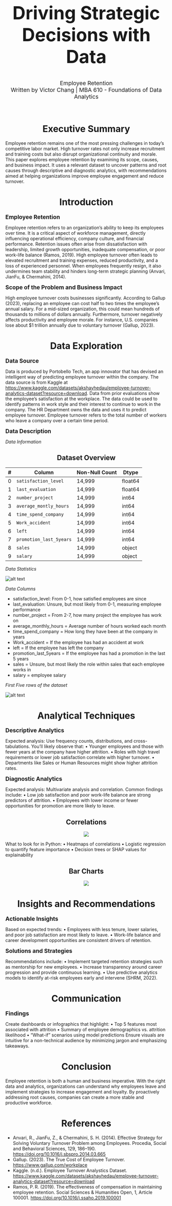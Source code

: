 

<h1 style="font-size: 400%; text-align:center;"> Driving Strategic Decisions with Data </h1>

<div style="font-size: 125%; text-align:center;"> Employee Retention </div>

<div style="font-size: 125%; text-align:center;"> Written by Victor Chang | MBA 610 - Foundations of Data Analytics </div>
<br></br>
<h1 style="text-align:center;"> Executive Summary </h1>

Employee retention remains one of the most pressing challenges in today’s competitive labor market. High turnover rates not only increase recruitment and training costs but also disrupt organizational continuity and morale. This paper explores employee retention by examining its scope, causes, and business impact. It uses a relevant dataset to uncover patterns and root causes through descriptive and diagnostic analytics, with recommendations aimed at helping organizations improve employee engagement and reduce turnover.

<h1 style="text-align:center;"> Introduction </h1>

<b style="font-size: 125%;"> Employee Retention </b>

Employee retention refers to an organization’s ability to keep its employees over time. It is a critical aspect of workforce management, directly influencing operational efficiency, company culture, and financial performance. Retention issues often arise from dissatisfaction with leadership, limited growth opportunities, inadequate compensation, or poor work-life balance (Ramos, 2019). High employee turnover often leads to elevated recruitment and training expenses, reduced productivity, and a loss of experienced personnel. When employees frequently resign, it also undermines team stability and hinders long-term strategic planning (Anvari, JianFu, & Chermahini, 2014).

<b style="font-size: 125%;"> Scope of the Problem and Business Impact </b>

High employee turnover costs businesses significantly. According to Gallup (2023), replacing an employee can cost half to two times the employee’s annual salary. For a mid-sized organization, this could mean hundreds of thousands to millions of dollars annually. Furthermore, turnover negatively affects productivity and employee morale. For instance, U.S. companies lose about $1 trillion annually due to voluntary turnover (Gallup, 2023).

<h1 style="text-align:center;"> Data Exploration </h1>

<b style="font-size: 125%;"> Data Source </b>

Data is produced by Portobello Tech, an app innovator that has devised an intelligent way of predicting employee turnover within the company. The data source is from Kaggle at https://www.kaggle.com/datasets/akshayhedau/employee-turnover-analytics-dataset?resource=download. Data from prior evaluations show the employee’s satisfaction at the workplace. The data could be used to identify patterns in work style and their interest to continue to work in the company. The HR Department owns the data and uses it to predict employee turnover. Employee turnover refers to the total number of workers who leave a company over a certain time period. 

<b style="font-size: 125%;"> Data Description </b>

<i> Data Information </i>

<div align="center">

<h2> Dataset Overview </h2>

| #  | Column                 | Non-Null Count | Dtype   |
|----|------------------------|----------------|---------|
| 0  | `satisfaction_level`   | 14,999         | float64 |
| 1  | `last_evaluation`      | 14,999         | float64 |
| 2  | `number_project`       | 14,999         | int64   |
| 3  | `average_montly_hours` | 14,999         | int64   |
| 4  | `time_spend_company`   | 14,999         | int64   |
| 5  | `Work_accident`        | 14,999         | int64   |
| 6  | `left`                 | 14,999         | int64   |
| 7  | `promotion_last_5years`| 14,999         | int64   |
| 8  | `sales`                | 14,999         | object  |
| 9  | `salary`               | 14,999         | object  |

</div>

<i> Data Statistics </i>

![alt text](images/describe.png)

<i> Data Columns </i>

* satisfaction_level: From 0-1, how satisfied employees are since 
* last_evaluation: Unsure, but most likely from 0-1, measuring employee performance
* number_project = From 2-7, how many project the employee has work on
* average_monthly_hours = Average number of hours worked each month
* time_spend_company = How long they have been at the company in years
* Work_accident = If the employee has had an accident at work
* left = If the employee has left the company
* promotion_last_5years = If the employee has had a promotion in the last 5 years
* sales = Unsure, but most likely the role within sales that each employee works in
* salary = employee salary

<i> First Five rows of the dataset </i>

![alt text](images/head.png)

<h1 style="text-align:center;"> Analytical Techniques </h1>

<b style="font-size: 125%;"> Descriptive Analytics </b>

Expected analysis: Use frequency counts, distributions, and cross-tabulations. You’ll likely observe that:
•	Younger employees and those with fewer years at the company have higher attrition.
•	Roles with high travel requirements or lower job satisfaction correlate with higher turnover.
•	Departments like Sales or Human Resources might show higher attrition rates.

<b style="font-size: 125%;"> Diagnostic Analytics </b>

Expected analysis: Multivariate analysis and correlation. Common findings include:
•	Low job satisfaction and poor work-life balance are strong predictors of attrition.
•	Employees with lower income or fewer opportunities for promotion are more likely to leave.

<div align="center">
<h2> Correlations </h2>

<img src="image.png">
</div>

What to look for in Python:
•	Heatmaps of correlations
•	Logistic regression to quantify feature importance
•	Decision trees or SHAP values for explainability

<div align="center">
<h2> Bar Charts </h2>

<img src="image-1.png">
</div>



<h1 style="text-align:center;"> Insights and Recommendations </h1>

<b style="font-size: 125%;"> Actionable Insights </b>

Based on expected trends:
•	Employees with less tenure, lower salaries, and poor job satisfaction are most likely to leave.
•	Work-life balance and career development opportunities are consistent drivers of retention.

<b style="font-size: 125%;"> Solutions and Strategies </b>

Recommendations include:
•	Implement targeted retention strategies such as mentorship for new employees.
•	Increase transparency around career progression and provide continuous learning.
•	Use predictive analytics models to identify at-risk employees early and intervene (SHRM, 2022).

<h1 style="text-align:center;"> Communication </h1>

<b style="font-size: 125%;"> Findings </b>

Create dashboards or infographics that highlight:
•	Top 5 features most associated with attrition
•	Summary of employee demographics vs. attrition likelihood
•	“What-if” scenarios using model predictions
Ensure visuals are intuitive for a non-technical audience by minimizing jargon and emphasizing takeaways.

<h1 style="text-align:center;"> Conclusion </h1>

Employee retention is both a human and business imperative. With the right data and analytics, organizations can understand why employees leave and implement strategies to increase engagement and loyalty. By proactively addressing root causes, companies can create a more stable and productive workforce. 

<h1 style="text-align:center;"> References </h1>

* Anvari, R., JianFu, Z., & Chermahini, S. H. (2014). Effective Strategy for Solving Voluntary Turnover Problem among Employees. Procedia, Social and Behavioral Sciences, 129, 186–190. https://doi.org/10.1016/j.sbspro.2014.03.665
* Gallup. (2023). The True Cost of Employee Turnover. https://www.gallup.com/workplace
* Kaggle. (n.d.). Employee Turnover Analystics Dataset. https://www.kaggle.com/datasets/akshayhedau/employee-turnover-analytics-dataset?resource=download
* Ramos, P. R. (2019). The effectiveness of compensation in maintaining employee retention. Social Sciences & Humanities Open, 1, Article 100001. https://doi.org/10.1016/j.ssaho.2019.100001

 


